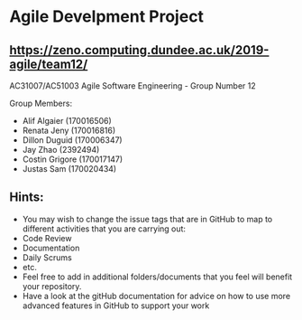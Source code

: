 # Agile Develpment Project
## https://zeno.computing.dundee.ac.uk/2019-agile/team12/
AC31007/AC51003 Agile Software Engineering - Group Number 12

Group Members:
- Alif Algaier (170016506)
- Renata Jeny (170016816)
- Dillon Duguid (170006347)
- Jay Zhao (2392494)
- Costin Grigore (170017147)
- Justas Sam (170020434)
## Hints:
- You may wish to change the issue tags that are in GitHub to map to different activities that you are carrying out:
 - Code Review
 - Documentation
 - Daily Scrums
 - etc.
- Feel free to add in additional folders/documents that you feel will benefit your repository.
- Have a look at the gitHub documentation for advice on how to use more advanced features in GitHub to support your work
